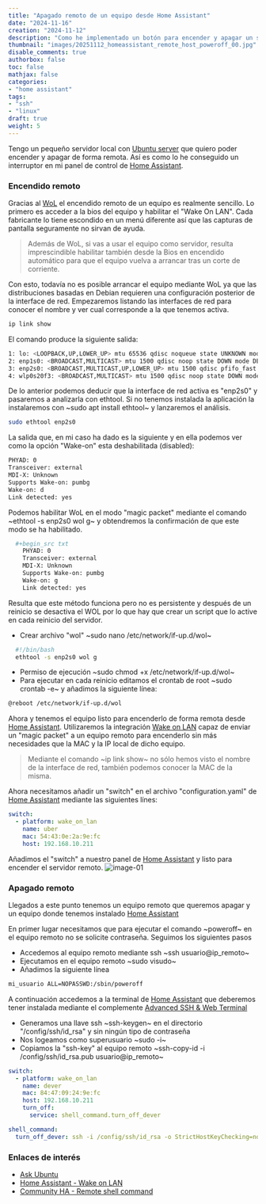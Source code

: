 ```yaml
---
title: "Apagado remoto de un equipo desde Home Assistant"
date: "2024-11-16"
creation: "2024-11-12"
description: "Como he implementado un botón para encender y apagar un servidor remoto desde Home Assistant"
thumbnail: "images/20251112_homeassistant_remote_host_poweroff_00.jpg"
disable_comments: true
authorbox: false
toc: false
mathjax: false
categories:
- "home assistant"
tags:
- "ssh"
- "linux"
draft: true
weight: 5
---
```

Tengo un pequeño servidor local con [Ubuntu server] que quiero poder encender y apagar de forma remota. Así es como lo he conseguido un interruptor en mi panel de control de [Home Assistant].
<!--more-->
### Encendido remoto
Gracias al [WoL] el encendido remoto de un equipo es realmente sencillo. Lo primero es acceder a la bios del equipo y habilitar el "Wake On LAN". Cada fabricante lo tiene escondido en un menú diferente así que las capturas de pantalla seguramente no sirvan de ayuda.

> Además de WoL, si vas a usar el equipo como servidor, resulta imprescindible habilitar también desde la Bios en encendido automático para que el equipo vuelva a arrancar tras un corte de corriente.

Con esto, todavía no es posible arrancar el equipo mediante WoL ya que las distribuciones basadas en Debian requieren una configuración posterior de la interface de red. Empezaremos listando las interfaces de red para conocer el nombre y ver cual corresponde a la que tenemos activa.
``` bash
ip link show
```
El comando produce la siguiente salida:
``` bash
1: lo: <LOOPBACK,UP,LOWER_UP> mtu 65536 qdisc noqueue state UNKNOWN mode DEFAULT group default qlen 1000 link/loopback 00:00:00:00:00:00 brd 00:00:00:00:00:00
2: enp1s0: <BROADCAST,MULTICAST> mtu 1500 qdisc noop state DOWN mode DEFAULT group default qlen 1000 link/ether 54:47:11:24:9d:fb brd ff:ff:ff:ff:ff:ff
3: enp2s0: <BROADCAST,MULTICAST,UP,LOWER_UP> mtu 1500 qdisc pfifo_fast state UP mode DEFAULT group default qlen 1000 link/ether 54:43:0e:2a:9e:fc brd ff:ff:ff:ff:ff:ff
4: wlp0s20f3: <BROADCAST,MULTICAST> mtu 1500 qdisc noop state DOWN mode DEFAULT group default qlen 1000 link/ether b0:dc:ef:ca:9d:65 brd ff:ff:ff:ff:ff:ff
```
De lo anterior podemos deducir que la interface de red activa es "enp2s0" y pasaremos a analizarla con ethtool. Si no tenemos instalada la aplicación la instalaremos con ~sudo apt install ethtool~ y lanzaremos el análisis.
``` bash
sudo ethtool enp2s0
```

La salida que, en mi caso ha dado es la siguiente y en ella podemos ver como la opción "Wake-on" esta deshabilitada (disabled):
``` bash
PHYAD: 0
Transceiver: external
MDI-X: Unknown
Supports Wake-on: pumbg
Wake-on: d
Link detected: yes
```

Podemos habilitar WoL en el modo "magic packet" mediante el comando ~ethtool -s enp2s0 wol g~ y obtendremos la confirmación de que este modo se ha habilitado.
``` bash
  #+begin_src txt
    PHYAD: 0
    Transceiver: external
    MDI-X: Unknown
    Supports Wake-on: pumbg
    Wake-on: g
    Link detected: yes
```

Resulta que este método funciona pero no es persistente y después de un reinicio se desactiva el WOL por lo que hay que crear un script que lo active en cada reinicio del servidor.

 - Crear archivo "wol" ~sudo nano /etc/network/if-up.d/wol~

``` bash
  #!/bin/bash
  ethtool -s enp2s0 wol g
```
 - Permiso de ejecución ~sudo chmod +x /etc/network/if-up.d/wol~
 - Para ejecutar en cada reinicio editamos el crontab de root ~sudo crontab -e~ y añadimos la siguiente línea:
``` bash
@reboot /etc/network/if-up.d/wol	 
```
Ahora y tenemos el equipo listo para encenderlo de forma remota desde [Home Assistant]. Utilizaremos la integración [Wake on LAN] capaz de enviar un "magic packet" a un equipo remoto para encenderlo sin más necesidades que la MAC y la IP local de dicho equipo.

> Mediante el comando ~ip link show~ no sólo hemos visto el nombre de la interface de red, también podemos conocer la MAC de la misma.

Ahora necesitamos añadir un "switch" en el archivo "configuration.yaml" de [Home Assistant] mediante las siguientes línes:

```yaml
switch:
  - platform: wake_on_lan
    name: uber
    mac: 54:43:0e:2a:9e:fc
    host: 192.168.10.211
```
Añadimos el "switch" a nuestro panel de [Home Assistant] y listo para encender el servidor remoto.
![image-01]

### Apagado remoto
Llegados a este punto tenemos un equipo remoto que queremos apagar y un equipo donde tenemos instalado [Home Assistant]

En primer lugar necesitamos que para ejecutar el comando ~poweroff~ en el equipo remoto no se solicite contraseña. Seguimos los siguientes pasos

- Accedemos al equipo remoto mediante ssh ~ssh usuario@ip_remoto~
- Ejecutamos  en el equipo remoto ~sudo visudo~
- Añadimos la siguiente línea
``` bash
mi_usuario ALL=NOPASSWD:/sbin/poweroff
```

A continuación accedemos a la terminal de [Home Assistant] que deberemos tener instalada mediante el complemente [Advanced SSH & Web Terminal]

- Generamos una llave ssh ~ssh-keygen~ en el directorio "/config/ssh/id_rsa" y sin ningún tipo de contraseña
- Nos logeamos como superusuario ~sudo -i~
- Copiamos la "ssh-key" al equipo remoto ~ssh-copy-id -i /config/ssh/id_rsa.pub usuario@ip_remoto~



``` yaml
switch:
  - platform: wake_on_lan
    name: dever
    mac: 84:47:09:24:9e:fc
    host: 192.168.10.211
    turn_off:
      service: shell_command.turn_off_dever

shell_command:
  turn_off_dever: ssh -i /config/ssh/id_rsa -o StrictHostKeyChecking=no sherlockes@192.168.10.211 'sudo poweroff'

```



### Enlaces de interés
- [Ask Ubuntu](https://askubuntu.com/questions/191257/how-could-i-shutdown-a-remote-host-in-my-network-thru-ssh-with-a-local-host)
- [Home Assistant - Wake on LAN](https://www.home-assistant.io/integrations/wake_on_lan/)
- [Community HA - Remote shell command](https://community.home-assistant.io/t/running-a-shell-command-from-home-assistant-to-remote-linux-pc/135221/74)

[Advanced SSH & Web Terminal]: https://github.com/hassio-addons/addon-ssh
[Home Assistant]: https://www.home-assistant.io
[Ubuntu server]: https://ubuntu.com/download/server
[Wake on LAN]: https://www.home-assistant.io/integrations/wake_on_lan/
[WoL]: https://es.wikipedia.org/wiki/Wake_on_LAN

[image-01]: /images/20251112_homeassistant_remote_host_poweroff_01.jpg



